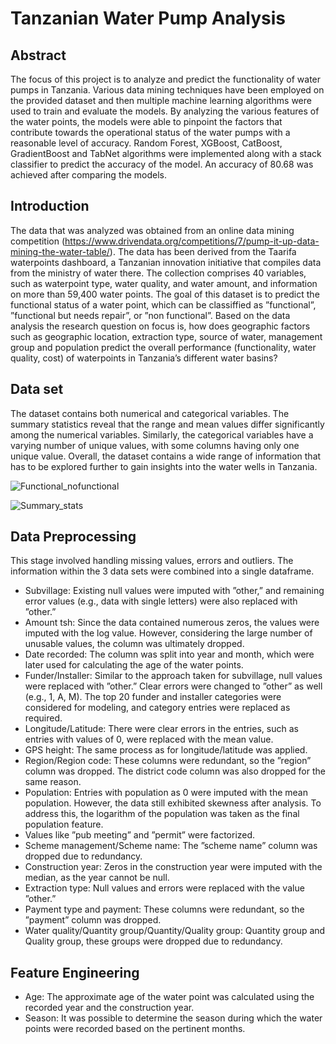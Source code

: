 # Tanzanian Water Pump Analysis
## Abstract
The focus of this project is to analyze and predict the functionality of water pumps in Tanzania. Various data mining techniques have been employed on the provided dataset and then multiple  machine learning algorithms were used to train and evaluate the models. By analyzing the various features of the water points, the models were able to pinpoint the factors that contribute towards the operational status of the water pumps with a reasonable level of accuracy. Random Forest, XGBoost, CatBoost, GradientBoost and TabNet algorithms were implemented along with a stack classifier to predict the accuracy of the model. An accuracy of 80.68 was achieved after comparing the models.
## Introduction
The data that was analyzed was obtained from an online data mining competition (https://www.drivendata.org/competitions/7/pump-it-up-data-mining-the-water-table/). The data has been derived from  the Taarifa waterpoints dashboard, a Tanzanian innovation initiative that compiles data from the ministry of water there. The collection comprises 40 variables, such as waterpoint type, water quality, and water amount, and information on more than 59,400 water points. The goal of this dataset is to predict the functional status of a water point, which can be classiffied as ”functional”, ”functional but needs repair”, or ”non functional”. Based on the data analysis the research question on focus is, how does geographic factors such as geographic location, extraction type, source of water, management group and population predict the overall performance (functionality, water quality, cost) of waterpoints in Tanzania’s different water basins?
## Data set
The dataset contains both numerical and categorical variables. The summary statistics reveal that the range and mean values differ significantly among the numerical variables. Similarly, the categorical variables have a varying number of unique values, with some columns having only one unique value. Overall, the dataset contains a wide range of information that has to be explored further to gain insights into the water wells in Tanzania. 

![Functional_nofunctional](https://github.com/user-attachments/assets/6f91edc9-5a68-48ee-a25b-df5157bc2d43)

![Summary_stats](https://github.com/user-attachments/assets/9e8ba06a-133b-47a7-a18d-7a23aeea47ed)

## Data Preprocessing 
This stage involved handling missing values, errors and outliers. The information within the 3 data sets were combined into a single dataframe.
- Subvillage: Existing null values were imputed with ”other,” and remaining error values (e.g., data with single letters) were also replaced with ”other.”
-  Amount tsh: Since the data contained numerous zeros, the values were imputed with the log value. However, considering the large number of unusable values, the
 column was ultimately dropped.
- Date recorded: The column was split into year and month, which were later used for calculating the age of the water points.
- Funder/Installer: Similar to the approach taken for subvillage, null values were replaced with ”other.” Clear errors were changed to ”other” as well (e.g., 1, A, M). The top 20 funder and installer categories were considered for modeling, and category entries were replaced as required.
- Longitude/Latitude: There were clear errors in the entries, such as entries with values of 0, were replaced with the mean value.
- GPS height: The same process as for longitude/latitude was applied.
- Region/Region code: These columns were redundant, so the ”region” column was dropped. The district code column was also dropped for the same reason.
- Population: Entries with population as 0 were imputed with the mean population. However, the data still exhibited skewness after analysis. To address this, the logarithm of the population was taken as the final population feature.
- Values like ”pub meeting” and ”permit” were factorized.
- Scheme management/Scheme name: The ”scheme name” column was dropped due to redundancy.
- Construction year: Zeros in the construction year were imputed with the median, as the year cannot be null.
- Extraction type: Null values and errors were replaced with the value ”other.”
- Payment type and payment: These columns were redundant, so the ”payment” column was dropped.
- Water quality/Quantity group/Quantity/Quality group: Quantity group and Quality group, these groups were dropped due to redundancy.
## Feature Engineering
- Age: The approximate age of the water point was calculated using the recorded year and the construction year.
- Season: It was possible to determine the season during which the water points were recorded based on the pertinent months. 

